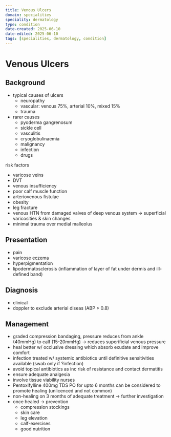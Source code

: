 ```yaml
---
title: Venous Ulcers
domain: specialities
speciality: dermatology
type: condition
date-created: 2025-06-10
date-edited: 2025-06-10
tags: [specialities, dermatology, condition]
---
```


# Venous Ulcers

## Background
- typical causes of ulcers
  - neuropathy
  - vascular: venous 75%, arterial 10%, mixed 15%
  - trauma
- rarer causes
  - pyoderma gangrenosum
  - sickle cell
  - vasculitis
  - cryoglobulinaemia
  - malignancy
  - infection
  - drugs

risk factors
- varicose veins
- DVT
- venous insufficiency
- poor calf muscle function
- arteriovenous fistulae
- obesity
- leg fracture
- venous HTN from damaged valves of deep venous system -> superficial varicosities & skin changes
- minimal trauma over medial malleolus

## Presentation
- pain
- varicose eczema
- hyperpigmentation
- lipodermatosclerosis (inflammation of layer of fat under dermis and ill-defined band)

## Diagnosis
- clinical
- doppler to exclude arterial diseas (ABP > 0.8)

## Management
- graded compression bandaging, pressure reduces from ankle (40mmHg) to calf (15-20mmHg) -> reduces superificial venous pressure
- heal better w/ occlusive dressing which absorb exudate and improve comfort
- infection treated w/ systemic antibiotics until definitive sensitivities available (swab only if ?infection)
- avoid topical antibiotics as inc risk of resistance and contact dermatitis
- ensure adequate analgesia
- involve tissue viability nurses
- Pentoxifylline 400mg TDS PO for upto 6 months can be considered to promote healing (unlicenced and not common)
- non-healing on 3 months of adequate treatment -> further investigation
- once healed -> prevention
  - compression stockings
  - skin care
  - leg elevation
  - calf-exercises
  - good nutrition